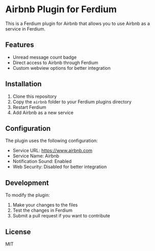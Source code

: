 # Airbnb Plugin for Ferdium

This is a Ferdium plugin for Airbnb that allows you to use Airbnb as a service in Ferdium.

## Features

- Unread message count badge
- Direct access to Airbnb through Ferdium
- Custom webview options for better integration

## Installation

1. Clone this repository
2. Copy the `airbnb` folder to your Ferdium plugins directory
3. Restart Ferdium
4. Add Airbnb as a new service

## Configuration

The plugin uses the following configuration:

- Service URL: https://www.airbnb.com
- Service Name: Airbnb
- Notification Sound: Enabled
- Web Security: Disabled for better integration

## Development

To modify the plugin:

1. Make your changes to the files
2. Test the changes in Ferdium
3. Submit a pull request if you want to contribute

## License

MIT 